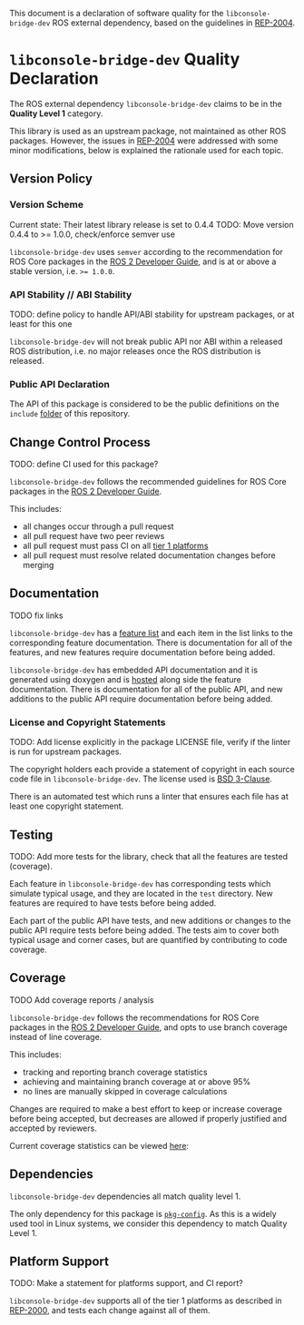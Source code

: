 This document is a declaration of software quality for the `libconsole-bridge-dev` ROS external dependency, based on the guidelines in [REP-2004](https://www.ros.org/reps/rep-2004.html).

# `libconsole-bridge-dev` Quality Declaration

The ROS external dependency `libconsole-bridge-dev` claims to be in the **Quality Level 1** category.

This library is used as an upstream package, not maintained as other ROS packages. However, the issues in [REP-2004](https://www.ros.org/reps/rep-2004.html) were addressed with some minor modifications, below is explained the rationale used for each topic.


## Version Policy

### Version Scheme

Current state: Their latest library release is set to 0.4.4
TODO: Move version 0.4.4 to >= 1.0.0, check/enforce semver use

`libconsole-bridge-dev` uses `semver` according to the recommendation for ROS Core packages in the [ROS 2 Developer Guide](https://index.ros.org/doc/ros2/Contributing/Developer-Guide/#versioning), and is at or above a stable version, i.e. `>= 1.0.0`. 

### API Stability // ABI Stability

TODO: define policy to handle API/ABI stability for upstream packages, or at least for this one

`libconsole-bridge-dev` will not break public API nor ABI within a released ROS distribution, i.e. no major releases once the ROS distribution is released.

### Public API Declaration

The API of this package is considered to be the public definitions on the `include` [folder](https://github.com/ros/console_bridge/tree/master/include) of this repository.

## Change Control Process

TODO: define CI used for this package?

`libconsole-bridge-dev`  follows the recommended guidelines for ROS Core packages in the  [ROS 2 Developer Guide](https://index.ros.org/doc/ros2/Contributing/Developer-Guide/#change-control-process).

This includes:

-   all changes occur through a pull request
-   all pull request have two peer reviews
-   all pull request must pass CI on all  [tier 1 platforms](https://www.ros.org/reps/rep-2000.html#support-tiers)
-   all pull request must resolve related documentation changes before merging

## Documentation

TODO fix links

`libconsole-bridge-dev`  has a  [feature list](TODO)  and each item in the list links to the corresponding feature documentation. There is documentation for all of the features, and new features require documentation before being added.

`libconsole-bridge-dev` has embedded API documentation and it is generated using doxygen and is [hosted](TODO) along side the feature documentation. There is documentation for all of the public API, and new additions to the public API require documentation before being added.

### License and Copyright Statements

TODO: Add license explicitly in the package LICENSE file, verify if the linter is run for upstream packages.

The copyright holders each provide a statement of copyright in each source code file in  `libconsole-bridge-dev`. The license used is [BSD 3-Clause](https://opensource.org/licenses/BSD-3-Clause).

There is an automated test which runs a linter that ensures each file has at least one copyright statement.

## Testing

TODO: Add more tests for the library, check that all the features are tested (coverage).

Each feature in  `libconsole-bridge-dev`  has corresponding tests which simulate typical usage, and they are located in the  `test`  directory. New features are required to have tests before being added.

Each part of the public API have tests, and new additions or changes to the public API require tests before being added. The tests aim to cover both typical usage and corner cases, but are quantified by contributing to code coverage.

## Coverage

TODO Add coverage reports / analysis

`libconsole-bridge-dev`  follows the recommendations for ROS Core packages in the  [ROS 2 Developer Guide]([https://index.ros.org/doc/ros2/Contributing/Developer-Guide/#code-coverage](https://index.ros.org/doc/ros2/Contributing/Developer-Guide/#code-coverage)), and opts to use branch coverage instead of line coverage.

This includes:

-   tracking and reporting branch coverage statistics
-   achieving and maintaining branch coverage at or above 95%
-   no lines are manually skipped in coverage calculations

Changes are required to make a best effort to keep or increase coverage before being accepted, but decreases are allowed if properly justified and accepted by reviewers.

Current coverage statistics can be viewed [here](TODO):

## Dependencies

`libconsole-bridge-dev` dependencies all match quality level 1.

The only dependency for this package is [`pkg-config`](https://packages.debian.org/buster/pkg-config). As this is a widely used tool in Linux systems, we consider this dependency to match Quality Level 1. 

## Platform Support
TODO: Make a statement for platforms support, and CI report?

`libconsole-bridge-dev` supports all of the tier 1 platforms as described in [REP-2000](https://www.ros.org/reps/rep-2000.html#support-tiers), and tests each change against all of them.
